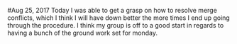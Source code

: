 #Aug 25, 2017
Today I was able to get a grasp on how to resolve merge conflicts, which I think I will have down better the more times I end up going through the procedure. I think my group is off to a good start in regards to having a bunch of the ground work set for monday.
